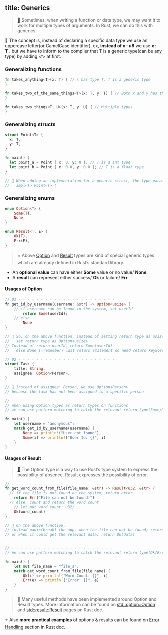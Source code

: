 title: Generics
---

> [📖](https://doc.rust-lang.org/beta/book/first-edition/generics.html) Sometimes, when writing a function or data type, we may want it to work for multiple types of arguments. In Rust, we can do this with generics.

💭 The concept is, instead of declaring a specific data type we use an uppercase letter(or CamelCase identifier). ex, **instead of x : u8** we use **x : T** . but we have to inform to the compiler that T is a generic type(can be any type) by adding `<T>` at first.

### Generalizing functions

```rust
fn takes_anything<T>(x: T) { // x has type T, T is a generic type
}

fn takes_two_of_the_same_things<T>(x: T, y: T) { // Both x and y has the same type
}

fn takes_two_things<T, U>(x: T, y: U) { // Multiple types
}
```

### Generalizing structs

```rust
struct Point<T> {
  x: T,
  y: T,
}

fn main() {
  let point_a = Point { x: 0, y: 0 }; // T is a int type
  let point_b = Point { x: 0.0, y: 0.0 }; // T is a float type
}

// 🔎 When adding an implementation for a generic struct, the type parameters should be declared after the impl as well
//   impl<T> Point<T> {
```

### Generalizing enums

```rust
enum Option<T> {
    Some(T),
    None,
}

enum Result<T, E> {
    Ok(T),
    Err(E),
}
```

> ⭐️ Above [Option](https://doc.rust-lang.org/std/option/index.html) and [Result](https://doc.rust-lang.org/std/result/index.html) types are kind of special generic types which are already defined in Rust’s standard library. 
  * An **optional value** can have either **Some** value or no value/ **None**.
  * A **result** can represent either success/ **Ok** or failure/ **Err**

 #### Usages of Option
 
```rust
// 01 - - - - - - - - - - - - - - - - - - - - - -
fn get_id_by_username(username: &str) -> Option<usize> {
    // if username can be found in the system, set userId
        return Some(userId);
    // else
        None
}

// 💭 So, on the above function, instead of setting return type as usize
//   set return type as Option<usize>
// Instead of return userId, return Some(userId)
//   else None (💡remember? last return statement no need return keyword and ending ;)

// 02 - - - - - - - - - - - - - - - - - - - - - -
struct Task {
    title: String,
    assignee: Option<Person>,
}

// 💭 Instead of assignee: Person, we use Option<Person>
// because the task has not been assigned to a specific person

// - - - - - - - - - - - - - - - - - - - - - - -
// When using Option types as return types on functions
// we can use pattern matching to catch the relevant return type(Some/None) when calling them

fn main() {
    let username = "anonymous";
    match get_id_by_username(username) {
        None => println!("User not found"),
        Some(i) => println!("User Id: {}", i)
    }
}
```

 #### Usages of Result
 
> [📖](https://doc.rust-lang.org/book/first-edition/error-handling.html) The Option type is a way to use Rust’s type system to express the possibility of absence. Result expresses the possibility of error.

```rust
// - - - - - - - - - - - - - - - - - - - - - -
fn get_word_count_from_file(file_name: &str) -> Result<u32, &str> {
  // if the file is not found on the system, return error
    return Err("File can not be found!")
  // else, count and return the word count
    // let mut word_count: u32; ....
    Ok(word_count)
}

// 💭 On the above function,
// instead panic(break) the app, when the file can not be found; return Err(something)
// or when it could get the relevant data; return Ok(data)


// - - - - - - - - - - - - - - - - - - - - - - -
// We can use pattern matching to catch the relevant return type(Ok/Err) when calling it

fn main() {
    let mut file_name = "file_a";
    match get_word_count_from_file(file_name) {
        Ok(i) => println!("Word Count: {}", i),
        Err(e) => println!("Error: {}", e)
    }
}
```


> 🔎 Many useful methods have been implemented around Option and Result types. More information can be found on [std::option::Option](https://doc.rust-lang.org/std/option/enum.Option.html) and [std::result::Result](https://doc.rust-lang.org/std/result/enum.Result.html) pages on Rust doc.

⭐️ Also **more practical examples** of options & results can be found on [Error Handling](https://doc.rust-lang.org/book/first-edition/error-handling.html) section in  Rust doc.

